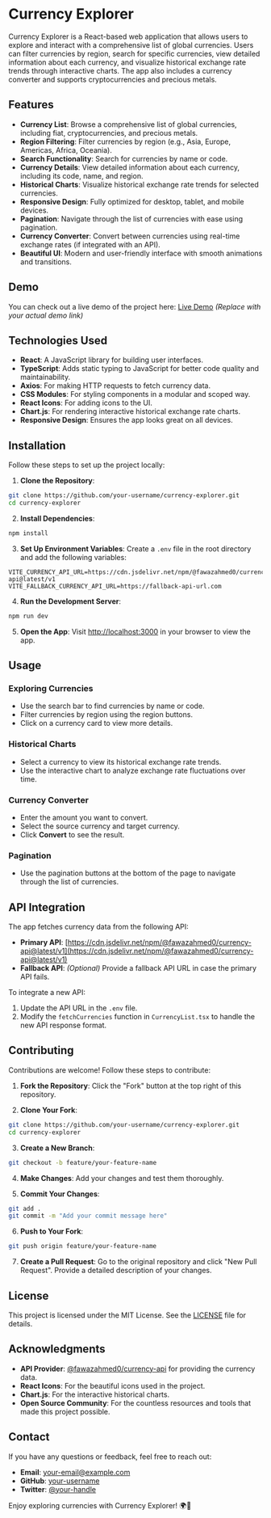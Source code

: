 # Currency Explorer

Currency Explorer is a React-based web application that allows users to explore and interact with a comprehensive list of global currencies. Users can filter currencies by region, search for specific currencies, view detailed information about each currency, and visualize historical exchange rate trends through interactive charts. The app also includes a currency converter and supports cryptocurrencies and precious metals.

## Features

- **Currency List**: Browse a comprehensive list of global currencies, including fiat, cryptocurrencies, and precious metals.
- **Region Filtering**: Filter currencies by region (e.g., Asia, Europe, Americas, Africa, Oceania).
- **Search Functionality**: Search for currencies by name or code.
- **Currency Details**: View detailed information about each currency, including its code, name, and region.
- **Historical Charts**: Visualize historical exchange rate trends for selected currencies.
- **Responsive Design**: Fully optimized for desktop, tablet, and mobile devices.
- **Pagination**: Navigate through the list of currencies with ease using pagination.
- **Currency Converter**: Convert between currencies using real-time exchange rates (if integrated with an API).
- **Beautiful UI**: Modern and user-friendly interface with smooth animations and transitions.

## Demo

You can check out a live demo of the project here: [Live Demo](#) *(Replace with your actual demo link)*

## Technologies Used

- **React**: A JavaScript library for building user interfaces.
- **TypeScript**: Adds static typing to JavaScript for better code quality and maintainability.
- **Axios**: For making HTTP requests to fetch currency data.
- **CSS Modules**: For styling components in a modular and scoped way.
- **React Icons**: For adding icons to the UI.
- **Chart.js**: For rendering interactive historical exchange rate charts.
- **Responsive Design**: Ensures the app looks great on all devices.

## Installation

Follow these steps to set up the project locally:

1. **Clone the Repository**:
  ```bash
  git clone https://github.com/your-username/currency-explorer.git
  cd currency-explorer
  ```

2. **Install Dependencies**:
  ```bash
  npm install
  ```

3. **Set Up Environment Variables**:
  Create a `.env` file in the root directory and add the following variables:
  ```env
  VITE_CURRENCY_API_URL=https://cdn.jsdelivr.net/npm/@fawazahmed0/currency-api@latest/v1
  VITE_FALLBACK_CURRENCY_API_URL=https://fallback-api-url.com
  ```

4. **Run the Development Server**:
  ```bash
  npm run dev
  ```

5. **Open the App**:
  Visit [http://localhost:3000](http://localhost:3000) in your browser to view the app.

## Usage

### Exploring Currencies
- Use the search bar to find currencies by name or code.
- Filter currencies by region using the region buttons.
- Click on a currency card to view more details.

### Historical Charts
- Select a currency to view its historical exchange rate trends.
- Use the interactive chart to analyze exchange rate fluctuations over time.

### Currency Converter
- Enter the amount you want to convert.
- Select the source currency and target currency.
- Click **Convert** to see the result.

### Pagination
- Use the pagination buttons at the bottom of the page to navigate through the list of currencies.


## API Integration

The app fetches currency data from the following API:

- **Primary API**: [https://cdn.jsdelivr.net/npm/@fawazahmed0/currency-api@latest/v1](https://cdn.jsdelivr.net/npm/@fawazahmed0/currency-api@latest/v1)
- **Fallback API**: *(Optional)* Provide a fallback API URL in case the primary API fails.

To integrate a new API:
1. Update the API URL in the `.env` file.
2. Modify the `fetchCurrencies` function in `CurrencyList.tsx` to handle the new API response format.

## Contributing

Contributions are welcome! Follow these steps to contribute:

1. **Fork the Repository**:
  Click the "Fork" button at the top right of this repository.

2. **Clone Your Fork**:
  ```bash
  git clone https://github.com/your-username/currency-explorer.git
  cd currency-explorer
  ```

3. **Create a New Branch**:
  ```bash
  git checkout -b feature/your-feature-name
  ```

4. **Make Changes**:
  Add your changes and test them thoroughly.

5. **Commit Your Changes**:
  ```bash
  git add .
  git commit -m "Add your commit message here"
  ```

6. **Push to Your Fork**:
  ```bash
  git push origin feature/your-feature-name
  ```

7. **Create a Pull Request**:
  Go to the original repository and click "New Pull Request". Provide a detailed description of your changes.

## License

This project is licensed under the MIT License. See the [LICENSE](LICENSE) file for details.

## Acknowledgments

- **API Provider**: [@fawazahmed0/currency-api](https://github.com/fawazahmed0/currency-api) for providing the currency data.
- **React Icons**: For the beautiful icons used in the project.
- **Chart.js**: For the interactive historical charts.
- **Open Source Community**: For the countless resources and tools that made this project possible.

## Contact

If you have any questions or feedback, feel free to reach out:

- **Email**: your-email@example.com
- **GitHub**: [your-username](https://github.com/your-username)
- **Twitter**: [@your-handle](https://twitter.com/your-handle)

Enjoy exploring currencies with Currency Explorer! 🌍💱
